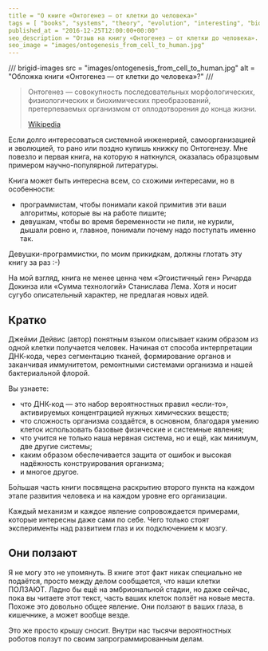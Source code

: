 ```yaml
---
title = "О книге «Онтогенез — от клетки до человека»"
tags = [ "books", "systems", "theory", "evolution", "interesting", "biology", "popular-science-books", "science"]
published_at = "2016-12-25T12:00:00+00:00"
seo_description = "Отзыв на книгу «Онтогенез — от клетки до человека». Будет интересна всем, кто интересуется системной инженерией, самоорганизацией и эволюцией."
seo_image = "images/ontogenesis_from_cell_to_human.jpg"
---
```


/// brigid-images
src = "images/ontogenesis_from_cell_to_human.jpg"
alt = "Обложка книги «Онтогенез — от клетки до человека»?"
///

> Онтогенез — совокупность последовательных морфологических, физиологических и биохимических преобразований, претерпеваемых организмом от оплодотворения до конца жизни.
>
> [Wikipedia](https://ru.wikipedia.org/wiki/%D0%9E%D0%BD%D1%82%D0%BE%D0%B3%D0%B5%D0%BD%D0%B5%D0%B7)

Если долго интересоваться системной инженерией, самоорганизацией и эволюцией, то рано или поздно купишь книжку по Онтогенезу. Мне повезло и первая книга, на которую я наткнулся, оказалась образцовым примером научно-популярной литературы.

Книга может быть интересна всем, со схожими интересами, но в особенности:

- программистам, чтобы понимали какой примитив эти ваши алгоритмы, которые вы на работе пишите;
- девушкам, чтобы во время беременности не пили, не курили, дышали ровно и, главное, понимали почему надо поступать именно так.

Девушки-программистки, по моим прикидкам, должны глотать эту книгу за раз :-)

На мой взгляд, книга не менее ценна чем «Эгоистичный ген» Ричарда Докинза или «Сумма технологий» Станислава Лема. Хотя и носит сугубо описательный характер, не предлагая новых идей.

<!-- more -->

## Кратко

Джейми Дейвис (автор) понятным языком описывает каким образом из одной клетки получается человек. Начиная от способа интерпретации ДНК-кода, через сегментацию тканей, формирование органов и заканчивая иммунитетом, ремонтными системами организма и нашей бактериальной флорой.

Вы узнаете:

- что ДНК-код — это набор вероятностных правил «если-то», активируемых концентрацией нужных химических веществ;
- что сложность организма создаётся, в основном, благодаря умению клеток использовать базовые физические и системные явления;
- что учится не только наша нервная система, но и ещё, как минимум, две другие системы;
- каким образом обеспечивается защита от ошибок и высокая надёжность конструирования организма;
- и многое другое.

Бо́льшая часть книги посвящена раскрытию второго пункта на каждом этапе развития человека и на каждом уровне его организации.

Каждый механизм и каждое явление сопровождается примерами, которые интересны даже сами по себе. Чего только стоят эксперименты над развитием глаз и их подключением к мозгу.

## Они ползают

Я не могу это не упомянуть. В книге этот факт никак специально не подаётся, просто между делом сообщается, что наши клетки ПОЛЗАЮТ. Ладно бы ещё на эмбриональной стадии, но даже сейчас, пока вы читаете этот текст, часть ваших клеток ползёт на новые места. Похоже это довольно общее явление. Они ползают в ваших глаза, в кишечнике, а может вообще везде.

Это же просто крышу сносит. Внутри нас тысячи вероятностных роботов ползут по своим запрограммированным делам.
